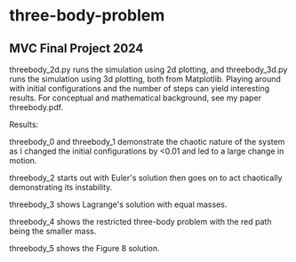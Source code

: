 # three-body-problem

MVC Final Project 2024
------------------------------------------------
threebody_2d.py runs the simulation using 2d plotting, and threebody_3d.py runs the simulation using 3d plotting, both from Matplotlib.
Playing around with initial configurations and the number of steps can yield interesting results. 
For conceptual and mathematical background, see my paper threebody.pdf.

Results: 

threebody_0 and threebody_1 demonstrate the chaotic nature of the system as I changed the initial configurations by <0.01 and led to a large change in motion. 

threebody_2 starts out with Euler's solution then goes on to act chaotically demonstrating its instability.

threebody_3 shows Lagrange's solution with equal masses.

threebody_4 shows the restricted three-body problem with the red path being the smaller mass.

threebody_5 shows the Figure 8 solution. 
